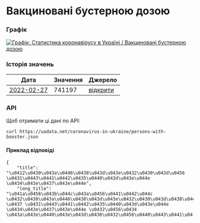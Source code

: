 # Вакциновані бустерною дозою
### Графік
[ ![Графік: Статистика коронавірусу в Україні / Вакциновані бустерною дозою](https://uadata.net/screen?459033&u=%2Fcoronavirus-in-ukraine%2Fpersons-with-booster) ](https://uadata.net/coronavirus-in-ukraine/persons-with-booster)

### Історія значень
| Дата | Значення | Джерело |
|---|---|---|
| [2022-02-27](https://uadata.net/coronavirus-in-ukraine/persons-with-booster/2022-02-27+00%3A00%3A00) | 741197 | [відкрити](https://covid19.who.int/data) |
### API
Щоб отримати ці дані по API:
```
curl https://uadata.net/coronavirus-in-ukraine/persons-with-booster.json
```
#### Приклад відповіді 
```
{
    "title": "\u0412\u0430\u043a\u0446\u0438\u043d\u043e\u0432\u0430\u043d\u0456 \u0431\u0443\u0441\u0442\u0435\u0440\u043d\u043e\u044e \u0434\u043e\u0437\u043e\u044e",
    "long_title": "\u041a\u0456\u043b\u044c\u043a\u0456\u0441\u0442\u044c \u0432\u0430\u043a\u0446\u0438\u043d\u043e\u0432\u0430\u043d\u0438\u0445 \u0437 \u0431\u0443\u0441\u0442\u0435\u0440\u043d\u043e\u044e \u0434\u043e\u0437\u043e\u044e \u0432\u0456\u0434 \u043a\u043e\u0440\u043e\u043d\u0430\u0432\u0456\u0440\u0443\u0441\u04...
```